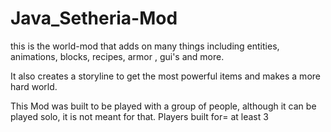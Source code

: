 # Java_Setheria-Mod

this is the world-mod that adds on many things
including entities, animations, blocks, recipes, armor , gui's and more.

It also creates a storyline to get the most powerful items and makes a more hard world.

This Mod was built to be played with a group of people, although it can be played solo, it is not meant for that.
Players built for= at least 3
